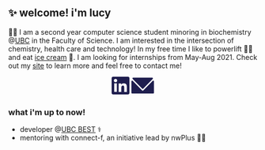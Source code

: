 ## ✨ welcome! i'm lucy 
👩‍💻 I am a second year computer science student minoring in biochemistry @[UBC](https://ubc.ca) in the Faculty of Science. I am interested in the intersection of chemistry, health care and technology! In my free time I like to powerlift 🏋️‍♀️ and eat [ice cream](https://www.madebymarcus.ca/) 🍦. I am looking for internships from May-Aug 2021. Check out my [site](https://haolucy.tech/) to learn more and feel free to contact me!

<p align="center">
	<a href="https://linkedin.com/in/lucy-hao"><img src="LinkedInDark.svg"></a>
	<a href="mailto:hao.lucyy@gmail.com"><img src="EmailDark.svg"></a>
</p>

### what i'm up to now!
- developer @[UBC BEST](http://www.ubcbest.com/) ⚕️
- mentoring with connect-f, an initiative lead by nwPlus 👩‍💻
<!-- - developer @ [Launchpad](https://ubclaunchpad.com/) 🚀 -->
<!-- - outreach team @[Starhacks](https://www.starhacks.tech/) 🌟 -->



